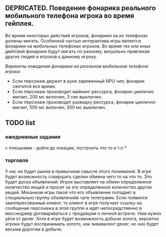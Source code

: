 
## DEPRICATED. Поведение фонарика реального мобильного телефона игрока во время гейплея. 
Во время некоторых действий игроков, фонарики на их телефонах должны мигать.
Особенной частью интерактива игры является фонарики на мобильных телефонах игроков. Во время тех или иных дейтсвий фонарики будут мигать по разному, визуально привлекая других людей и игроков к данному игроку. 

 *Варианты поведения фонарика на реальном мобильном телефоне игрока*
 - Если персонаж держит в руке заряженный NPU чип, фонарик светится все время.
 - Если персонаж производит майнинг рессурса, фонарик циклично мигает, 200 мс включен, 3 сек выключен.
 - Если персонаж производит разведку рессурса, фонарик циклично мигает, 500 мс включен, 500 мс выключен.

## TODO list
### ежедневные задания
 с плюшками - дойти до локации, построить что то и т.п.*

### торговля
У нас не будет рынка в привычном смысле этого понимания. В игре
будет возможность совершать сделки обмена чего то на что то. Это будет доска объявлений. Игрок выставляет на обмен определенное количество вещей и просит за это определенное количество других вещей. Механизм игры такой что его объявление попадает в специальную группу объявленийв чате телеграмм. Если появился заинтересованный клиент, то клиент в игре получает ссылку на сообщение персонажа в этой группе и идёт непосредственно в мессенджер договариваться с продавцом о личной встрече.
Нам нужно уйти от денег. Хотя в игре будет возможность добычи золота, вероятно игроки будут воспринимать золото, как эквивалент денег, но оно будет весьма дорогим в добыче. 